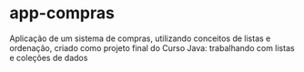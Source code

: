 # app-compras
Aplicação de um sistema de compras, utilizando conceitos de listas e ordenação, criado como projeto final do Curso Java: trabalhando com listas e coleções de dados

